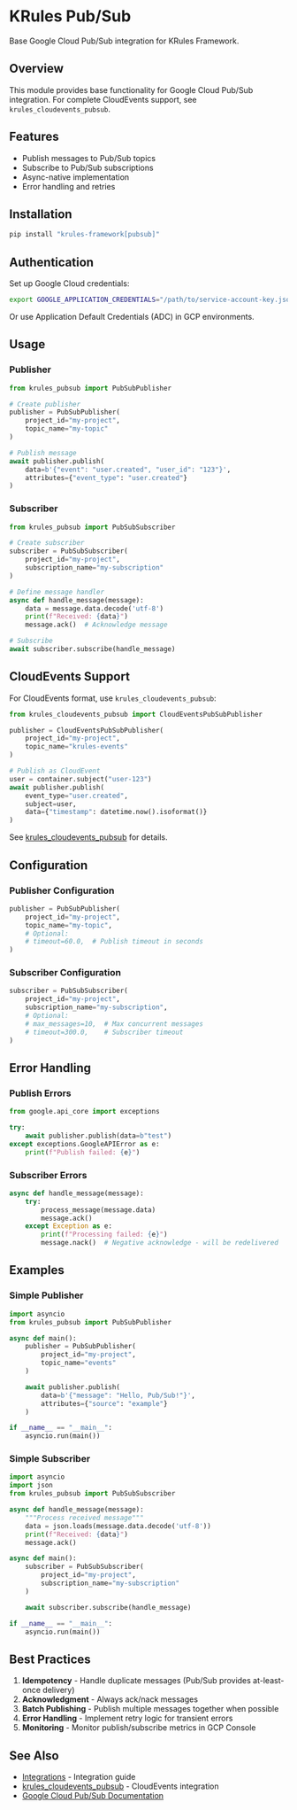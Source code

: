 # KRules Pub/Sub

Base Google Cloud Pub/Sub integration for KRules Framework.

## Overview

This module provides base functionality for Google Cloud Pub/Sub integration. For complete CloudEvents support, see `krules_cloudevents_pubsub`.

## Features

- Publish messages to Pub/Sub topics
- Subscribe to Pub/Sub subscriptions
- Async-native implementation
- Error handling and retries

## Installation

```bash
pip install "krules-framework[pubsub]"
```

## Authentication

Set up Google Cloud credentials:

```bash
export GOOGLE_APPLICATION_CREDENTIALS="/path/to/service-account-key.json"
```

Or use Application Default Credentials (ADC) in GCP environments.

## Usage

### Publisher

```python
from krules_pubsub import PubSubPublisher

# Create publisher
publisher = PubSubPublisher(
    project_id="my-project",
    topic_name="my-topic"
)

# Publish message
await publisher.publish(
    data=b'{"event": "user.created", "user_id": "123"}',
    attributes={"event_type": "user.created"}
)
```

### Subscriber

```python
from krules_pubsub import PubSubSubscriber

# Create subscriber
subscriber = PubSubSubscriber(
    project_id="my-project",
    subscription_name="my-subscription"
)

# Define message handler
async def handle_message(message):
    data = message.data.decode('utf-8')
    print(f"Received: {data}")
    message.ack()  # Acknowledge message

# Subscribe
await subscriber.subscribe(handle_message)
```

## CloudEvents Support

For CloudEvents format, use `krules_cloudevents_pubsub`:

```python
from krules_cloudevents_pubsub import CloudEventsPubSubPublisher

publisher = CloudEventsPubSubPublisher(
    project_id="my-project",
    topic_name="krules-events"
)

# Publish as CloudEvent
user = container.subject("user-123")
await publisher.publish(
    event_type="user.created",
    subject=user,
    data={"timestamp": datetime.now().isoformat()}
)
```

See [krules_cloudevents_pubsub](../krules_cloudevents_pubsub/README.md) for details.

## Configuration

### Publisher Configuration

```python
publisher = PubSubPublisher(
    project_id="my-project",
    topic_name="my-topic",
    # Optional:
    # timeout=60.0,  # Publish timeout in seconds
)
```

### Subscriber Configuration

```python
subscriber = PubSubSubscriber(
    project_id="my-project",
    subscription_name="my-subscription",
    # Optional:
    # max_messages=10,  # Max concurrent messages
    # timeout=300.0,    # Subscriber timeout
)
```

## Error Handling

### Publish Errors

```python
from google.api_core import exceptions

try:
    await publisher.publish(data=b"test")
except exceptions.GoogleAPIError as e:
    print(f"Publish failed: {e}")
```

### Subscriber Errors

```python
async def handle_message(message):
    try:
        process_message(message.data)
        message.ack()
    except Exception as e:
        print(f"Processing failed: {e}")
        message.nack()  # Negative acknowledge - will be redelivered
```

## Examples

### Simple Publisher

```python
import asyncio
from krules_pubsub import PubSubPublisher

async def main():
    publisher = PubSubPublisher(
        project_id="my-project",
        topic_name="events"
    )

    await publisher.publish(
        data=b'{"message": "Hello, Pub/Sub!"}',
        attributes={"source": "example"}
    )

if __name__ == "__main__":
    asyncio.run(main())
```

### Simple Subscriber

```python
import asyncio
import json
from krules_pubsub import PubSubSubscriber

async def handle_message(message):
    """Process received message"""
    data = json.loads(message.data.decode('utf-8'))
    print(f"Received: {data}")
    message.ack()

async def main():
    subscriber = PubSubSubscriber(
        project_id="my-project",
        subscription_name="my-subscription"
    )

    await subscriber.subscribe(handle_message)

if __name__ == "__main__":
    asyncio.run(main())
```

## Best Practices

1. **Idempotency** - Handle duplicate messages (Pub/Sub provides at-least-once delivery)
2. **Acknowledgment** - Always ack/nack messages
3. **Batch Publishing** - Publish multiple messages together when possible
4. **Error Handling** - Implement retry logic for transient errors
5. **Monitoring** - Monitor publish/subscribe metrics in GCP Console

## See Also

- [Integrations](../INTEGRATIONS.md) - Integration guide
- [krules_cloudevents_pubsub](../krules_cloudevents_pubsub/README.md) - CloudEvents integration
- [Google Cloud Pub/Sub Documentation](https://cloud.google.com/pubsub/docs)
